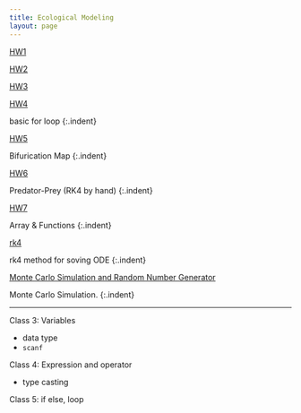 ```yaml
---
title: Ecological Modeling
layout: page
---
```


<style>
    tab0 { padding-left: 1.1em; }
    tab1 { padding-left: 4em; }
    tab2 { padding-left: 8em; }
    ul {list-style-image: none;}
    p.indent{
    	padding-left: 1.1em;
    }
</style>


[HW1](/notes/106-2/Eco_model/HW1.html)

[HW2](/notes/106-2/Eco_model/HW2.html)

[HW3](/notes/106-2/Eco_model/HW3.html)


[HW4](/notes/106-2/Eco_model/HW4.html)

basic for loop
{:.indent}

[HW5](/notes/106-2/Eco_model/HW5.html)

Bifurication Map
{:.indent}
 
[HW6](/notes/106-2/Eco_model/HW6.html)

Predator-Prey (RK4 by hand)
{:.indent}

[HW7](/notes/106-2/Eco_model/HW7.html)

Array & Functions
{:.indent}

[rk4](/notes/106-2/Eco_model/rk4.html)

rk4 method for soving ODE
{:.indent}

[Monte Carlo Simulation and Random Number Generator](/notes/106-2/Eco_model/monte-carlo.html)

Monte Carlo Simulation.
{:.indent}



-------------------------

Class 3: Variables

- data type
- `scanf`

Class 4: Expression and operator 

- type casting

Class 5: if else, loop